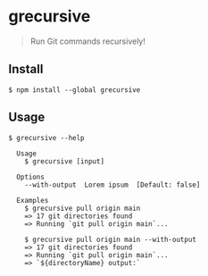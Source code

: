 # grecursive

> Run Git commands recursively!

## Install

```
$ npm install --global grecursive
```

## Usage

```
$ grecursive --help

  Usage
    $ grecursive [input]

  Options
    --with-output  Lorem ipsum  [Default: false]

  Examples
    $ grecursive pull origin main
    => 17 git directories found
    => Running `git pull origin main`...

    $ grecursive pull origin main --with-output
    => 17 git directories found
    => Running `git pull origin main`...
    => `${directoryName} output:`
```
